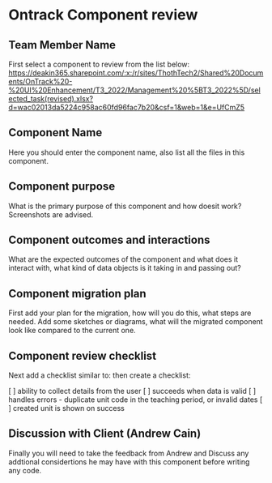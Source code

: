 # Ontrack Component review

## Team Member Name

First select a component to review from the list below:
<https://deakin365.sharepoint.com/:x:/r/sites/ThothTech2/Shared%20Documents/OnTrack%20-%20UI%20Enhancement/T3_2022/Management%20%5BT3_2022%5D/selected_task(revised).xlsx?d=wac02013da5224c958ac60fd96fac7b20&csf=1&web=1&e=UfCmZ5>

## Component Name

Here you should enter the component name, also list all the files in this component.

## Component purpose

What is the primary purpose of this component and how doesit work? Screenshots are advised.

## Component outcomes and interactions

What are the expected outcomes of the component and what does it interact with, what kind of data objects is it taking
in and passing out?

## Component migration plan

First add your plan for the migration, how will you do this, what steps are needed.
Add some sketches or diagrams, what will the migrated component look like compared to the current one.

## Component review checklist

Next add a checklist similar to:
then create a checklist:

[ ] ability to collect details from the user
[ ] succeeds when data is valid
[ ] handles errors - duplicate unit code in the teaching period, or invalid dates
[ ] created unit is shown on success

## Discussion with Client (Andrew Cain)

Finally you will need to take the feedback from Andrew and Discuss any addtional considertions he may have
with this component before writing any code.
